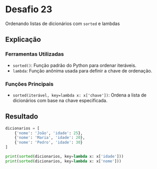 # Desafio 23

Ordenando listas de dicionários com `sorted` e lambdas

## Explicação

### Ferramentas Utilizadas

- `sorted()`: Função padrão do Python para ordenar iteráveis.
- `lambda`: Função anônima usada para definir a chave de ordenação.

### Funções Principais

- `sorted(iterável, key=lambda x: x['chave'])`: Ordena a lista de dicionários com base na chave especificada.

## Resultado

```py
dicionarios = [
    {'nome': 'João', 'idade': 25},
    {'nome': 'Maria', 'idade': 20},
    {'nome': 'Pedro', 'idade': 30}
]

print(sorted(dicionarios, key=lambda x: x['idade']))
print(sorted(dicionarios, key=lambda x: x['nome']))